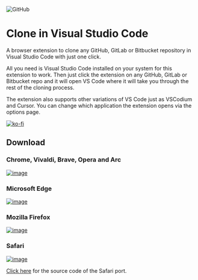 ![GitHub](https://img.shields.io/github/license/infinitepower18/CloneInVSCode)

# Clone in Visual Studio Code

A browser extension to clone any GitHub, GitLab or Bitbucket repository in Visual Studio Code with just one click.

All you need is Visual Studio Code installed on your system for this extension to work. Then just click the extension on any GitHub, GitLab or Bitbucket repo and it will open VS Code where it will take you through the rest of the cloning process.

The extension also supports other variations of VS Code just as VSCodium and Cursor. You can change which application the extension opens via the options page.

[![ko-fi](https://ko-fi.com/img/githubbutton_sm.svg)](https://ko-fi.com/F1F1K06VY)

## Download

### Chrome, Vivaldi, Brave, Opera and Arc

[![image](https://user-images.githubusercontent.com/44692189/184990816-0e709ef1-d0d7-4539-b168-ef1880a62295.png)](https://chromewebstore.google.com/detail/clone-in-vs-code/bafggjdhleamglhfhbilngjelbnfblof)

### Microsoft Edge

[![image](https://user-images.githubusercontent.com/44692189/185233057-155578e0-a7cd-46e6-a09e-767a1125b1b4.png)](https://microsoftedge.microsoft.com/addons/detail/idolkdgdllilclecodkncimdbmmclmje)

### Mozilla Firefox

[![image](https://user-images.githubusercontent.com/44692189/185073795-4624fbba-5e43-4f0f-8d41-99ede6fba054.png)](https://addons.mozilla.org/en-US/firefox/addon/clone-in-vs-code/)

### Safari

[![image](https://ahnafmahmud.com/files/badges/MacAppStore.svg)](https://apps.apple.com/us/app/clone-in-vs-code/id1640113540)

[Click here](https://github.com/infinitepower18/CloneInVSCode-Safari) for the source code of the Safari port.
